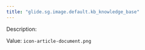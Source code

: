 ```yaml
---
title: "glide.sg.image.default.kb_knowledge_base"
---
```


Description: 

Value: `icon-article-document.png`
